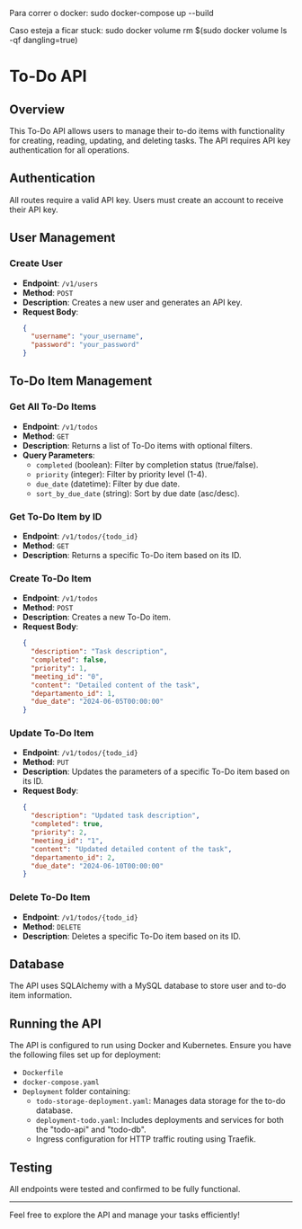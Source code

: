 Para correr o docker:
sudo docker-compose up --build

Caso esteja a ficar stuck:
sudo docker volume rm $(sudo docker volume ls -qf dangling=true)


# To-Do API

## Overview
This To-Do API allows users to manage their to-do items with functionality for creating, reading, updating, and deleting tasks. The API requires API key authentication for all operations.

## Authentication
All routes require a valid API key. Users must create an account to receive their API key.

## User Management
### Create User
- **Endpoint**: `/v1/users`
- **Method**: `POST`
- **Description**: Creates a new user and generates an API key.
- **Request Body**:
  ```json
  {
    "username": "your_username",
    "password": "your_password"
  }
  ```

## To-Do Item Management
### Get All To-Do Items
- **Endpoint**: `/v1/todos`
- **Method**: `GET`
- **Description**: Returns a list of To-Do items with optional filters.
- **Query Parameters**:
  - `completed` (boolean): Filter by completion status (true/false).
  - `priority` (integer): Filter by priority level (1-4).
  - `due_date` (datetime): Filter by due date.
  - `sort_by_due_date` (string): Sort by due date (asc/desc).

### Get To-Do Item by ID
- **Endpoint**: `/v1/todos/{todo_id}`
- **Method**: `GET`
- **Description**: Returns a specific To-Do item based on its ID.

### Create To-Do Item
- **Endpoint**: `/v1/todos`
- **Method**: `POST`
- **Description**: Creates a new To-Do item.
- **Request Body**:
  ```json
  {
    "description": "Task description",
    "completed": false,
    "priority": 1,
    "meeting_id": "0",
    "content": "Detailed content of the task",
    "departamento_id": 1,
    "due_date": "2024-06-05T00:00:00"
  }
  ```

### Update To-Do Item
- **Endpoint**: `/v1/todos/{todo_id}`
- **Method**: `PUT`
- **Description**: Updates the parameters of a specific To-Do item based on its ID.
- **Request Body**:
  ```json
  {
    "description": "Updated task description",
    "completed": true,
    "priority": 2,
    "meeting_id": "1",
    "content": "Updated detailed content of the task",
    "departamento_id": 2,
    "due_date": "2024-06-10T00:00:00"
  }
  ```

### Delete To-Do Item
- **Endpoint**: `/v1/todos/{todo_id}`
- **Method**: `DELETE`
- **Description**: Deletes a specific To-Do item based on its ID.

## Database
The API uses SQLAlchemy with a MySQL database to store user and to-do item information.

## Running the API
The API is configured to run using Docker and Kubernetes. Ensure you have the following files set up for deployment:
- `Dockerfile`
- `docker-compose.yaml`
- `Deployment` folder containing:
  - `todo-storage-deployment.yaml`: Manages data storage for the to-do database.
  - `deployment-todo.yaml`: Includes deployments and services for both the "todo-api" and "todo-db".
  - Ingress configuration for HTTP traffic routing using Traefik.

## Testing
All endpoints were tested and confirmed to be fully functional.

---

Feel free to explore the API and manage your tasks efficiently!
